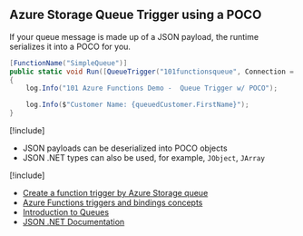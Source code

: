 ## Azure Storage Queue Trigger using a POCO
If your queue message is made up of a JSON payload, the runtime serializes it into a POCO for you.

```csharp
[FunctionName("SimpleQueue")]
public static void Run([QueueTrigger("101functionsqueue", Connection = "AzureWebJobsStorage")]Customer queuedCustomer, TraceWriter log)
{
    log.Info("101 Azure Functions Demo -  Queue Trigger w/ POCO");

    log.Info($"Customer Name: {queuedCustomer.FirstName}");
}
```

[!include[](../includes/takeaways-heading.md)]
* JSON payloads can be deserialized into POCO objects
* JSON .NET types can also be used, for example, `JObject`, `JArray`

[!include[](../includes/read-more-heading.md)]
* [Create a function trigger by Azure Storage queue](https://docs.microsoft.com/azure/azure-functions/functions-create-storage-queue-triggered-function)
* [Azure Functions triggers and bindings concepts](https://docs.microsoft.com/azure/azure-functions/functions-triggers-bindings)
* [Introduction to Queues](https://docs.microsoft.com/azure/storage/queues/storage-queues-introduction)
* [JSON .NET Documentation](https://www.newtonsoft.com/json/help/html/Introduction.htm)
